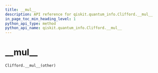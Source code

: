 ```yaml
---
title: __mul__
description: API reference for qiskit.quantum_info.Clifford.__mul__
in_page_toc_min_heading_level: 1
python_api_type: method
python_api_name: qiskit.quantum_info.Clifford.__mul__
---
```


# \_\_mul\_\_

<span id="qiskit.quantum_info.Clifford.__mul__" />

`Clifford.__mul__(other)`

